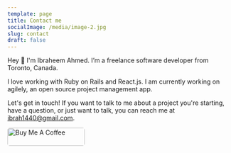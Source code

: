 ```yaml
---
template: page
title: Contact me
socialImage: /media/image-2.jpg
slug: contact
draft: false
---
```


Hey 👋 I'm Ibraheem Ahmed. I’m a freelance software developer from Toronto, Canada.

I love working with Ruby on Rails and React.js. I am currently working on agilely, an open source project management app.

Let's get in touch! If you want to talk to me about a project you're starting, have a question, or just want to talk, you can reach me at [ibrah1440@gmail.com](mailto:ibrah1440@gmail.com).

<a href="https://www.buymeacoffee.com/ibraheem" target="_blank"><img src="https://cdn.buymeacoffee.com/buttons/default-orange.png" alt="Buy Me A Coffee" height="41" width="174" style="border-radius: 5px"></a>

